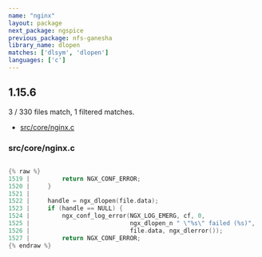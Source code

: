 ```yaml
---
name: "nginx"
layout: package
next_package: ngspice
previous_package: nfs-ganesha
library_name: dlopen
matches: ['dlsym', 'dlopen']
languages: ['c']
---
```

## 1.15.6
3 / 330 files match, 1 filtered matches.

 - [src/core/nginx.c](#srccorenginxc)

### src/core/nginx.c

```c

{% raw %}
1519 |         return NGX_CONF_ERROR;
1520 |     }
1521 | 
1522 |     handle = ngx_dlopen(file.data);
1523 |     if (handle == NULL) {
1524 |         ngx_conf_log_error(NGX_LOG_EMERG, cf, 0,
1525 |                            ngx_dlopen_n " \"%s\" failed (%s)",
1526 |                            file.data, ngx_dlerror());
1527 |         return NGX_CONF_ERROR;
{% endraw %}

```